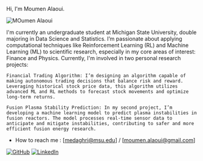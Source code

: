 Hi, I'm Moumen Alaoui.


![MOumen Alaoui](https://github.com/user-attachments/assets/5c35ed30-64b7-4e66-965b-ea5a41c07799)


I'm currently an undergraduate student at Michigan State University, double majoring in Data Science and Statistics. I’m passionate about applying computational techniques like Reinforcement Learning (RL) and Machine Learning (ML) to scientific research, especially in my core areas of interest: Finance and Physics. Currently, I'm involved in two personal research projects:

    Financial Trading Algorithm: I’m designing an algorithm capable of making autonomous trading decisions that balance risk and reward. Leveraging historical stock price data, this algorithm utilizes advanced ML and RL methods to forecast stock movements and optimize long-term returns.

    Fusion Plasma Stability Prediction: In my second project, I’m developing a machine learning model to predict plasma instabilities in fusion reactors. The model processes real-time sensor data to anticipate and mitigate instabilities, contributing to safer and more efficient fusion energy research.

- How to reach me : [medaghri@msu.edu] / [moumen.alaoui@gmail.com]

[![GitHub](https://img.shields.io/badge/GitHub-181717?style=flat&logo=github&logoColor=white)](https://github.com/moumenalaoui)
[![LinkedIn](https://img.shields.io/badge/LinkedIn-0A66C2?style=flat&logo=linkedin&logoColor=white)](www.linkedin.com/in/moumenalaoui)
